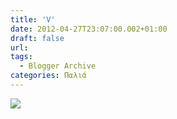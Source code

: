 ```yaml
---
title: 'V'
date: 2012-04-27T23:07:00.002+01:00
draft: false
url: 
tags:
  - Blogger Archive
categories: Παλιά
---
```


[![](https://blogger.googleusercontent.com/img/b/R29vZ2xl/AVvXsEi409dcJRuYLpas22Di1nmINIcA7I1ZB1jOB8B7JjQt7jK6D8iQDoR3L32KEwqAs1hyNKLmx87dfbTR2jo-eruNxGOwPigG7Lciq6RYOzOCYnTT3I32eeJXBzxYHhK_GwtLE2JdOBvCmyY/s320/Capture+d%E2%80%99e%CC%81cran+2012-04-28+a%CC%80+00.05.43.png)](https://blogger.googleusercontent.com/img/b/R29vZ2xl/AVvXsEi409dcJRuYLpas22Di1nmINIcA7I1ZB1jOB8B7JjQt7jK6D8iQDoR3L32KEwqAs1hyNKLmx87dfbTR2jo-eruNxGOwPigG7Lciq6RYOzOCYnTT3I32eeJXBzxYHhK_GwtLE2JdOBvCmyY/s1600/Capture+d%E2%80%99e%CC%81cran+2012-04-28+a%CC%80+00.05.43.png)
